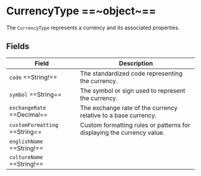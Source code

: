 # CurrencyType ==~object~==

The `CurrencyType` represents a currency and its associated properties. 

## Fields

| Field                           | Description                                                                         |
|---------------------------------|-------------------------------------------------------------------------------------|
| `code`  ==String!==             | The standardized code representing the currency.                                    |
| `symbol`  ==String==            | The symbol or sign used to represent the currency.                                  |
| `exchangeRate`  ==Decimal==     | The exchange rate of the currency relative to a base currency.                      |
| `customFormatting`  ==String==  | Custom formatting rules or patterns for displaying the currency value.              |
| `englishName` ==String!==       | |
| `cultureName` ==String!==       | |

